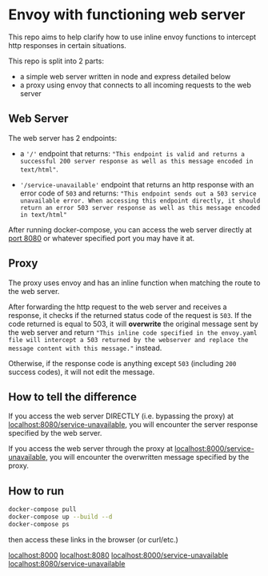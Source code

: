 # Envoy with functioning web server

This repo aims to help clarify how to use inline envoy functions to intercept http responses in certain situations.

This repo is split into 2 parts: 
 - a simple web server written in node and express detailed below
 - a proxy using envoy that connects to all incoming requests to the web server

## Web Server
The web server has 2 endpoints:
 * a `'/'` endpoint that returns: `"This endpoint is valid and returns a successful 200 server response as well as this message encoded in text/html"`.

 * `'/service-unavailable'` endpoint that returns an http response with an error code of `503` and returns: `"This endpoint sends out a 503 service unavailable error. When accessing this endpoint directly, it should return an error 503 server response as well as this message encoded in text/html"`

After running docker-compose, you can access the web server directly at [port 8080](http://localhost:8080) or whatever specified port you may have it at.


## Proxy
The proxy uses envoy and has an inline function when matching the route to the web server. 

After forwarding the http request to the web server and receives a response, it checks if the returned status code of the request is `503`. If the code returned is equal to 503, it will <b>overwrite</b> the original message sent by the web server and return `"This inline code specified in the envoy.yaml file will intercept a 503 returned by the webserver and replace the message content with this message."` instead.

Otherwise, if the response code is anything except `503` (including `200` success codes), it will not edit the message.

## How to tell the difference

If you access the web server DIRECTLY (i.e. bypassing the proxy) at [localhost:8080/service-unavailable](http://localhost:8080/service-unavailable), you will encounter the server response specified by the web server.

If you access the web server through the proxy at [localhost:8000/service-unavailable](localhost:8000/service-unavailable), you will encounter the overwritten message specified by the proxy.

## How to run

```bash
docker-compose pull
docker-compose up --build --d
docker-compose ps
```

then access these links in the browser (or curl/etc.)

[localhost:8000](http://localhost:8000)
[localhost:8080](http://localhost:8080)
[localhost:8000/service-unavailable](http://localhost:8000/service-unavailable)
[localhost:8080/service-unavailable](http://localhost:8080/service-unavailable)